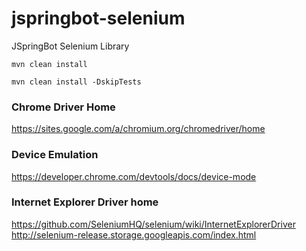 # jspringbot-selenium
JSpringBot Selenium Library

`mvn clean install`

`mvn clean install -DskipTests`

### Chrome Driver Home

https://sites.google.com/a/chromium.org/chromedriver/home

### Device Emulation

https://developer.chrome.com/devtools/docs/device-mode

### Internet Explorer Driver home

https://github.com/SeleniumHQ/selenium/wiki/InternetExplorerDriver
http://selenium-release.storage.googleapis.com/index.html